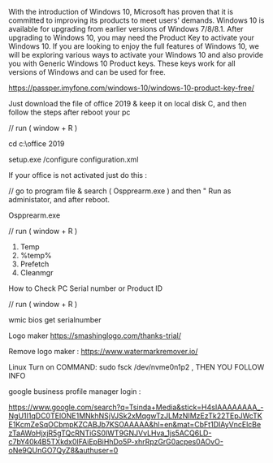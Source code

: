 With the introduction of Windows 10, Microsoft has proven that it is committed to improving its products to meet users' demands.
Windows 10 is available for upgrading from earlier versions of Windows 7/8/8.1. After upgrading to Windows 10, you may need the Product Key to activate your Windows 10.
If you are looking to enjoy the full features of Windows 10, we will be exploring various ways to activate your Windows 10 and also provide you with Generic Windows 10 Product keys.
These keys work for all versions of Windows and can be used for free.


https://passper.imyfone.com/windows-10/windows-10-product-key-free/

Just download the file of office 2019 & keep it on local disk C, and then follow the steps after reboot your pc

// run ( window + R )

cd c:\office 2019

setup.exe /configure configuration.xml

If your office is not activated just do this : 

// go to program file & search ( Ospprearm.exe ) and then " Run as administator, and after reboot.

Ospprearm.exe 

// run ( window + R )
1. Temp
2. %temp%
3. Prefetch
4. Cleanmgr

   
How to Check PC Serial number or Product ID

// run ( window + R )

wmic bios get serialnumber

Logo maker 
https://smashinglogo.com/thanks-trial/

Remove logo maker :
https://www.watermarkremover.io/

Linux Turn on COMMAND: 
sudo fsck /dev/nvme0n1p2                  , THEN YOU FOLLOW INFO

google business profile manager login :

https://www.google.com/search?q=Tsinda+Media&stick=H4sIAAAAAAAA_-NgU1I1qDC0TElONE1MNkhNSjVJSk2xMqgwTzJLMzNIMzEzTk22TEpJWcTKE1KcmZeSqOCbmpKZCABJb7KSOAAAAA&hl=en&mat=CbFt1DIAyVncElcBezTaAWoHjxjR5gTQcRNTiGS0IWT9GNJVvLHva_1js5ACQ6LD-c7bY40k4B5TXkdx0IFAiEpBiHhDo5P-xhrRpzGrG0acpes0AOvO-oNe9QUnGO7QyZ8&authuser=0

